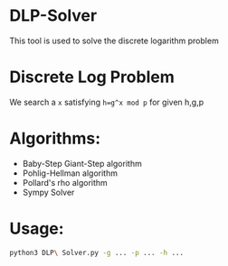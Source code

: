 # DLP-Solver
This tool is used to solve the discrete logarithm problem

# Discrete Log Problem
We search a ``x`` satisfying ``h=g^x mod p`` for given h,g,p

# Algorithms:
- Baby-Step Giant-Step algorithm
- Pohlig-Hellman algorithm
- Pollard's rho algorithm
- Sympy Solver

# Usage:

```bash
python3 DLP\ Solver.py -g ... -p ... -h ...
```
